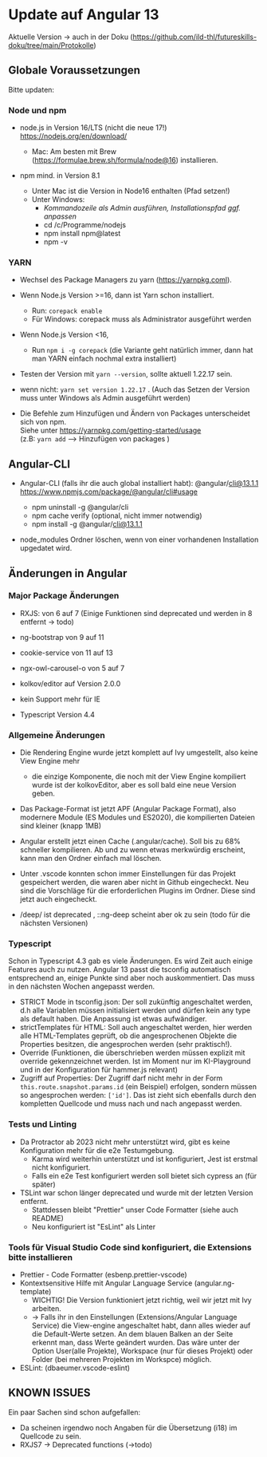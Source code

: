 # Update auf Angular 13

Aktuelle Version -> auch in der Doku (https://github.com/ild-thl/futureskills-doku/tree/main/Protokolle)

## Globale Voraussetzungen
Bitte updaten:

### Node und npm

- node.js in Version 16/LTS (nicht die neue 17!) https://nodejs.org/en/download/ 
  - Mac: Am besten mit Brew (https://formulae.brew.sh/formula/node@16) installieren.

- npm mind. in Version 8.1
  - Unter Mac ist die Version in Node16 enthalten (Pfad setzen!)
  - Unter Windows:
    - *Kommandozeile als Admin ausführen, Installationspfad ggf. anpassen*
    - cd /c/Programme/nodejs
    - npm install npm@latest
    - npm -v

### YARN

- Wechsel des Package Managers zu yarn (https://yarnpkg.coml).
- Wenn Node.js Version >=16, dann ist Yarn schon installiert.
  - Run:  `corepack enable`
  - Für Windows: corepack muss als Administrator ausgeführt werden

- Wenn Node.js Version <16,
  - Run `npm i -g corepack` (die Variante geht natürlich immer, dann hat man YARN einfach nochmal extra installiert)

- Testen der Version mit `yarn --version`, sollte aktuell 1.22.17 sein.
- wenn nicht: `yarn set version 1.22.17` . (Auch das Setzen der Version muss unter Windows als Admin ausgeführt werden)

- Die Befehle zum Hinzufügen und Ändern von Packages unterscheidet sich von npm.    
Siehe unter https://yarnpkg.com/getting-started/usage    
(z.B: `yarn add` --> Hinzufügen von packages )

## Angular-CLI

- Angular-CLI (falls ihr die auch global installiert habt): @angular/cli@13.1.1 https://www.npmjs.com/package/@angular/cli#usage
  - npm uninstall -g @angular/cli
  - npm cache verify (optional, nicht immer notwendig)
  - npm install -g @angular/cli@13.1.1

- node_modules Ordner löschen, wenn von einer vorhandenen Installation upgedatet wird.

## Änderungen in Angular

### Major Package Änderungen
- RXJS: von 6 auf 7 (Einige Funktionen sind deprecated und werden in 8 entfernt -> todo)
- ng-bootstrap von 9 auf 11 
- cookie-service von 11 auf 13
- ngx-owl-carousel-o von 5 auf 7
- kolkov/editor auf Version 2.0.0

- kein Support mehr für IE
- Typescript Version 4.4

### Allgemeine Änderungen
- Die Rendering Engine wurde jetzt komplett auf Ivy umgestellt, also keine View Engine mehr
  - die einzige Komponente, die noch mit der View Engine kompiliert wurde ist der kolkovEditor, aber es soll bald eine neue Version geben.
- Das Package-Format ist jetzt APF (Angular Package Format), also modernere Module (ES Modules und ES2020), die kompilierten Dateien sind kleiner (knapp 1MB)
- Angular erstellt jetzt einen Cache (.angular/cache). Soll bis zu 68% schneller kompilieren. Ab und zu wenn etwas merkwürdig erscheint, kann man den Ordner einfach mal löschen.
- Unter .vscode konnten schon immer Einstellungen für das Projekt gespeichert werden, die waren aber nicht in Github eingecheckt. Neu sind die Vorschläge für die erforderlichen Plugins im Ordner. Diese sind jetzt auch eingecheckt.

- /deep/ ist deprecated , ::ng-deep scheint aber ok zu sein (todo für die nächsten Versionen)

### Typescript
Schon in Typescript 4.3 gab es viele Änderungen. Es wird Zeit auch einige Features auch zu nutzen. 
Angular 13 passt die tsconfig automatisch entsprechend an, einige Punkte sind aber noch auskommentiert. Das muss in den nächsten Wochen angepasst werden. 

- STRICT Mode in tsconfig.json: Der soll zukünftig angeschaltet werden, d.h alle Variablen müssen initialisiert werden und dürfen kein any type als default haben. Die Anpassung ist etwas aufwändiger.
- strictTemplates für HTML: Soll auch angeschaltet werden, hier werden alle HTML-Templates geprüft, ob die angesprochenen Objekte die Properties besitzen, die angesprochen werden (sehr praktisch!).
- Override (Funktionen, die überschrieben werden müssen explizit mit override gekennzeichnet werden. Ist im Moment nur im KI-Playground und in der Konfiguration für hammer.js relevant)
- Zugriff auf Properties: Der Zugriff darf nicht mehr in der Form `this.route.snapshot.params.id` (ein Beispiel) erfolgen, sondern müssen so angesprochen werden: `['id']`. Das ist zieht sich ebenfalls durch den kompletten Quellcode und muss nach und nach angepasst werden.



### Tests und Linting
- Da Protractor ab 2023 nicht mehr unterstützt wird, gibt es keine Konfiguration mehr für die e2e Testumgebung. 
  - Karma wird weiterhin unterstützt und ist konfiguriert, Jest ist erstmal nicht konfiguriert.
  - Falls ein e2e Test konfiguriert werden soll bietet sich cypress an (für später)
- TSLint war schon länger deprecated und wurde mit der letzten Version entfernt. 
  - Stattdessen bleibt "Prettier" unser Code Formatter (siehe auch README)
  - Neu konfiguriert ist "EsLint" als Linter


### Tools für Visual Studio Code sind konfiguriert, die Extensions bitte installieren
- Prettier - Code Formatter (esbenp.prettier-vscode) 
- Kontextsensitive Hilfe mit Angular Language Service (angular.ng-template)
  - WICHTIG! Die Version funktioniert jetzt richtig, weil wir jetzt mit Ivy arbeiten. 
  - -> Falls ihr in den Einstellungen (Extensions/Angular Language Service) die View-engine angeschaltet habt, dann alles wieder auf die Default-Werte setzen. An dem blauen Balken an der Seite erkennt man, dass Werte geändert wurden. Das wäre unter der Option User(alle Projekte), Workspace (nur für dieses Projekt) oder Folder (bei mehreren Projekten im Workspce) möglich.
- ESLint: (dbaeumer.vscode-eslint)

## KNOWN ISSUES 
Ein paar Sachen sind schon aufgefallen:    

- Da scheinen irgendwo noch Angaben für die Übersetzung (i18) im Quellcode zu sein.
- RXJS7 -> Deprecated functions (->todo)
